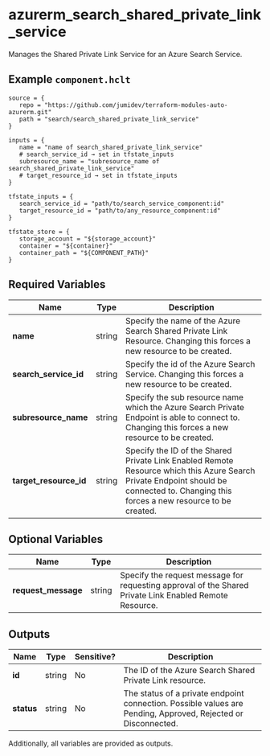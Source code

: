 # azurerm_search_shared_private_link_service

Manages the Shared Private Link Service for an Azure Search Service.

## Example `component.hclt`

```hcl
source = {
   repo = "https://github.com/jumidev/terraform-modules-auto-azurerm.git" 
   path = "search/search_shared_private_link_service" 
}

inputs = {
   name = "name of search_shared_private_link_service" 
   # search_service_id → set in tfstate_inputs
   subresource_name = "subresource_name of search_shared_private_link_service" 
   # target_resource_id → set in tfstate_inputs
}

tfstate_inputs = {
   search_service_id = "path/to/search_service_component:id" 
   target_resource_id = "path/to/any_resource_component:id" 
}

tfstate_store = {
   storage_account = "${storage_account}" 
   container = "${container}" 
   container_path = "${COMPONENT_PATH}" 
}

```

## Required Variables

| Name | Type |  Description |
| ---- | --------- |  ----------- |
| **name** | string |  Specify the name of the Azure Search Shared Private Link Resource. Changing this forces a new resource to be created. | 
| **search_service_id** | string |  Specify the id of the Azure Search Service. Changing this forces a new resource to be created. | 
| **subresource_name** | string |  Specify the sub resource name which the Azure Search Private Endpoint is able to connect to. Changing this forces a new resource to be created. | 
| **target_resource_id** | string |  Specify the ID of the Shared Private Link Enabled Remote Resource which this Azure Search Private Endpoint should be connected to. Changing this forces a new resource to be created. | 

## Optional Variables

| Name | Type |  Description |
| ---- | --------- |  ----------- |
| **request_message** | string |  Specify the request message for requesting approval of the Shared Private Link Enabled Remote Resource. | 



## Outputs

| Name | Type | Sensitive? | Description |
| ---- | ---- | --------- | --------- |
| **id** | string | No  | The ID of the Azure Search Shared Private Link resource. | 
| **status** | string | No  | The status of a private endpoint connection. Possible values are Pending, Approved, Rejected or Disconnected. | 

Additionally, all variables are provided as outputs.
